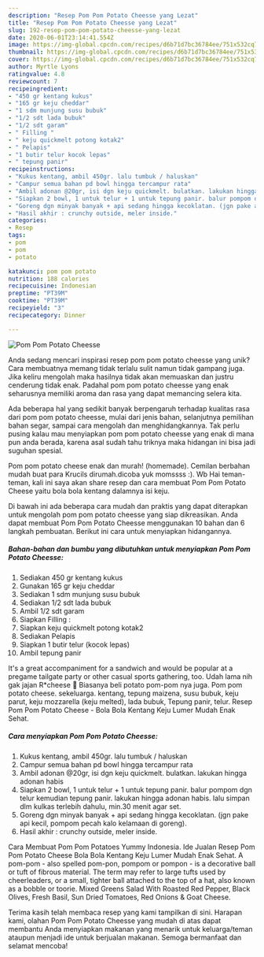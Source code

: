 ```yaml
---
description: "Resep Pom Pom Potato Cheesse yang Lezat"
title: "Resep Pom Pom Potato Cheesse yang Lezat"
slug: 192-resep-pom-pom-potato-cheesse-yang-lezat
date: 2020-06-01T23:14:41.554Z
image: https://img-global.cpcdn.com/recipes/d6b71d7bc36784ee/751x532cq70/pom-pom-potato-cheesse-foto-resep-utama.jpg
thumbnail: https://img-global.cpcdn.com/recipes/d6b71d7bc36784ee/751x532cq70/pom-pom-potato-cheesse-foto-resep-utama.jpg
cover: https://img-global.cpcdn.com/recipes/d6b71d7bc36784ee/751x532cq70/pom-pom-potato-cheesse-foto-resep-utama.jpg
author: Myrtle Lyons
ratingvalue: 4.8
reviewcount: 7
recipeingredient:
- "450 gr kentang kukus"
- "165 gr keju cheddar"
- "1 sdm munjung susu bubuk"
- "1/2 sdt lada bubuk"
- "1/2 sdt garam"
- " Filling "
- " keju quickmelt potong kotak2"
- " Pelapis"
- "1 butir telur kocok lepas"
- " tepung panir"
recipeinstructions:
- "Kukus kentang, ambil 450gr. lalu tumbuk / haluskan"
- "Campur semua bahan pd bowl hingga tercampur rata"
- "Ambil adonan @20gr, isi dgn keju quickmelt. bulatkan. lakukan hingga adonan habis"
- "Siapkan 2 bowl, 1 untuk telur + 1 untuk tepung panir. balur pompom dgn telur kemudian tepung panir. lakukan hingga adonan habis. lalu simpan dlm kulkas terlebih dahulu, min.30 menit agar set."
- "Goreng dgn minyak banyak + api sedang hingga kecoklatan. (jgn pake api kecil, pompom pecah kalo kelamaan di goreng)."
- "Hasil akhir : crunchy outside, meler inside."
categories:
- Resep
tags:
- pom
- pom
- potato

katakunci: pom pom potato 
nutrition: 188 calories
recipecuisine: Indonesian
preptime: "PT39M"
cooktime: "PT39M"
recipeyield: "3"
recipecategory: Dinner

---
```



![Pom Pom Potato Cheesse](https://img-global.cpcdn.com/recipes/d6b71d7bc36784ee/751x532cq70/pom-pom-potato-cheesse-foto-resep-utama.jpg)

Anda sedang mencari inspirasi resep pom pom potato cheesse yang unik? Cara membuatnya memang tidak terlalu sulit namun tidak gampang juga. Jika keliru mengolah maka hasilnya tidak akan memuaskan dan justru cenderung tidak enak. Padahal pom pom potato cheesse yang enak seharusnya memiliki aroma dan rasa yang dapat memancing selera kita.

Ada beberapa hal yang sedikit banyak berpengaruh terhadap kualitas rasa dari pom pom potato cheesse, mulai dari jenis bahan, selanjutnya pemilihan bahan segar, sampai cara mengolah dan menghidangkannya. Tak perlu pusing kalau mau menyiapkan pom pom potato cheesse yang enak di mana pun anda berada, karena asal sudah tahu triknya maka hidangan ini bisa jadi suguhan spesial.

Pom pom potato cheese enak dan murah! (homemade). Cemilan berbahan mudah buat para Krucils dirumah.dicoba yuk momssss :). Wb Hai teman-teman, kali ini saya akan share resep dan cara membuat Pom Pom Potato Cheese yaitu bola bola kentang dalamnya isi keju.


Di bawah ini ada beberapa cara mudah dan praktis yang dapat diterapkan untuk mengolah pom pom potato cheesse yang siap dikreasikan. Anda dapat membuat Pom Pom Potato Cheesse menggunakan 10 bahan dan 6 langkah pembuatan. Berikut ini cara untuk menyiapkan hidangannya.

<!--inarticleads1-->

##### Bahan-bahan dan bumbu yang dibutuhkan untuk menyiapkan Pom Pom Potato Cheesse:

1. Sediakan 450 gr kentang kukus
1. Gunakan 165 gr keju cheddar
1. Sediakan 1 sdm munjung susu bubuk
1. Sediakan 1/2 sdt lada bubuk
1. Ambil 1/2 sdt garam
1. Siapkan  Filling :
1. Siapkan  keju quickmelt potong kotak2
1. Sediakan  Pelapis
1. Siapkan 1 butir telur (kocok lepas)
1. Ambil  tepung panir


It&#39;s a great accompaniment for a sandwich and would be popular at a pregame tailgate party or other casual sports gathering, too. Udah lama nih gak jajan R*cheese 🤭 Biasanya beli potato pom-pom nya juga. Pom pom potato cheese. sekeluarga. kentang, tepung maizena, susu bubuk, keju parut, keju mozzarella (keju melted), lada bubuk, Tepung panir, telur. Resep Pom Pom Potato Cheese - Bola Bola Kentang Keju Lumer Mudah Enak Sehat. 

<!--inarticleads2-->

##### Cara menyiapkan Pom Pom Potato Cheesse:

1. Kukus kentang, ambil 450gr. lalu tumbuk / haluskan
1. Campur semua bahan pd bowl hingga tercampur rata
1. Ambil adonan @20gr, isi dgn keju quickmelt. bulatkan. lakukan hingga adonan habis
1. Siapkan 2 bowl, 1 untuk telur + 1 untuk tepung panir. balur pompom dgn telur kemudian tepung panir. lakukan hingga adonan habis. lalu simpan dlm kulkas terlebih dahulu, min.30 menit agar set.
1. Goreng dgn minyak banyak + api sedang hingga kecoklatan. (jgn pake api kecil, pompom pecah kalo kelamaan di goreng).
1. Hasil akhir : crunchy outside, meler inside.


Cara Membuat Pom Pom Potatoes Yummy Indonesia. Ide Jualan Resep Pom Pom Potato Cheese Bola Bola Kentang Keju Lumer Mudah Enak Sehat. A pom-pom - also spelled pom-pon, pompom or pompon - is a decorative ball or tuft of fibrous material. The term may refer to large tufts used by cheerleaders, or a small, tighter ball attached to the top of a hat, also known as a bobble or toorie. Mixed Greens Salad With Roasted Red Pepper, Black Olives, Fresh Basil, Sun Dried Tomatoes, Red Onions &amp; Goat Cheese. 

Terima kasih telah membaca resep yang kami tampilkan di sini. Harapan kami, olahan Pom Pom Potato Cheesse yang mudah di atas dapat membantu Anda menyiapkan makanan yang menarik untuk keluarga/teman ataupun menjadi ide untuk berjualan makanan. Semoga bermanfaat dan selamat mencoba!

